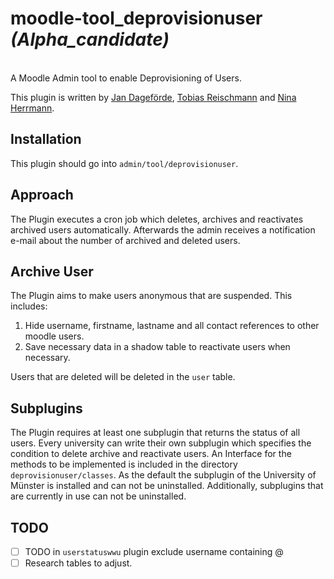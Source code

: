 # moodle-tool_deprovisionuser *(Alpha_candidate)*
</br>
A Moodle Admin tool to enable Deprovisioning of Users.

This plugin is written by [Jan Dageförde](https://github.com/Dagefoerde), [Tobias Reischmann](https://github.com/tobiasreischmann) and [Nina Herrmann](https://github.com/NinaHerrmann).


## Installation
This plugin should go into `admin/tool/deprovisionuser`.


## Approach
The Plugin executes a cron job which deletes, archives and reactivates archived users automatically. Afterwards the admin receives a notification
e-mail about the number of archived and deleted users.

## Archive User
The Plugin aims to make users anonymous that are suspended.
This includes:
1. Hide username, firstname, lastname and all contact references to other moodle users.
2. Save necessary data in a shadow table to reactivate users when necessary.

Users that are deleted will be deleted in the `user` table.

## Subplugins
The Plugin requires at least one subplugin that returns the status of all users. 
Every university can write their own subplugin which specifies the condition to delete archive and 
reactivate users. An Interface for the methods to be implemented is included in the directory
 `deprovisionuser/classes`. 
As the default the subplugin of the University of Münster is installed and can not be uninstalled.
Additionally, subplugins that are currently in use can not be uninstalled.
 
## TODO
 - [ ] TODO in `userstatuswwu` plugin exclude username containing @
 - [ ] Research tables to adjust.